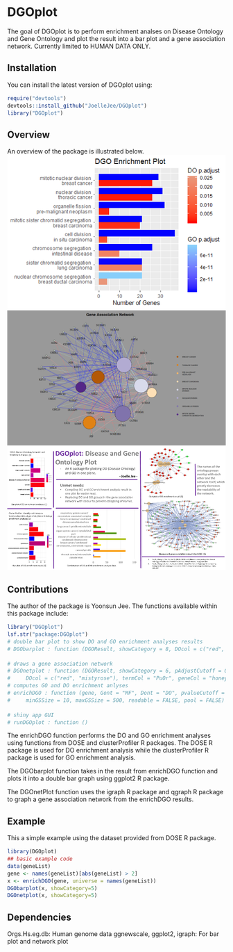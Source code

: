 
# DGOplot

<!-- badges: start -->
<!-- badges: end -->

The goal of DGOplot is to perform enrichment analses on Disease Ontology and Gene Ontology and plot the result into a bar plot and a gene association network. Currently limited to HUMAN DATA ONLY.

## Installation

You can install the latest version of DGOplot using:
``` r
require("devtools")
devtools::install_github("JoelleJee/DGOplot")
library("DGOplot")
```
## Overview

An overview of the package is illustrated below.
![](./inst/extdata/DGObarplot.png)
![](./inst/extdata/DGOnetplot.png)
![](./inst/extdata/Jee_Y_A1.png)

## Contributions

The author of the package is Yoonsun Jee. The functions available within this package include:

```r
library("DGOplot")
lsf.str("package:DGOplot")
# double bar plot to show DO and GO enrichment analyses results
# DGObarplot : function (DGOResult, showCategory = 8, DOcol = c("red", "darksalmon"), GOcol = c("blue", "lightskyblue"), pAdjustCutoff = 0.05)  

# draws a gene association network
# DGOnetplot : function (DGOResult, showCategory = 6, pAdjustCutoff = 0.05, cluster.strength = 10, GOcol = c("blue", "lightblue"), 
#     DOcol = c("red", "mistyrose"), termCol = "PuOr", geneCol = "honeydew3")  
# computes GO and DO enrichment anlyses
# enrichDGO : function (gene, Gont = "MF", Dont = "DO", pvalueCutoff = 0.05, pAdjustMethod = "BH", universe, qvalueCutoff = 0.2, 
#     minGSSize = 10, maxGSSize = 500, readable = FALSE, pool = FALSE)  

# shiny app GUI
# runDGOplot : function ()  
```
The enrichDGO function performs the DO and GO enrichment analyses using functions from 
DOSE and clusterProfiler R packages. The DOSE R package is used for DO enrichment analysis while the 
clusterProfiler R package is used for GO enrichment analysis.

The DGObarplot function takes in the result from enrichDGO function and plots it into a double bar graph
using ggplot2 R package.

The DGOnetPlot function uses the igraph R package and qgraph R package to graph a gene association network
from the enrichDGO results.

## Example

This a simple example using the dataset provided from DOSE R package.

``` r
library(DGOplot)
## basic example code
data(geneList)
gene <- names(geneList)[abs(geneList) > 2]
x <- enrichDGO(gene, universe = names(geneList))
DGObarplot(x, showCategory=5)
DGOnetplot(x, showCategory=5)

```

## Dependencies

Orgs.Hs.eg.db: Human genome data
ggnewscale, ggplot2, igraph: For bar plot and network plot

